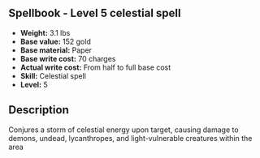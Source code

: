 ## Spellbook - Level 5 celestial spell

- **Weight:** 3.1 lbs
- **Base value:** 152 gold
- **Base material:** Paper
- **Base write cost:** 70 charges
- **Actual write cost:** From half to full base cost
- **Skill:** Celestial spell
- **Level:** 5

## Description

Conjures a storm of celestial energy upon target, causing damage to demons, undead, lycanthropes, and light-vulnerable creatures within the area
